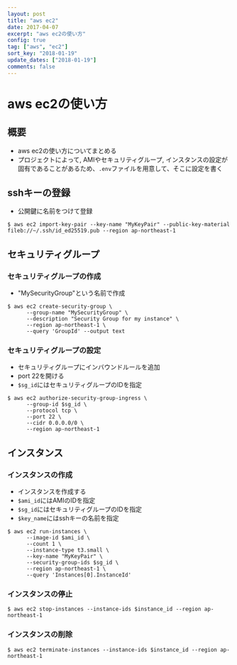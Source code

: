 ```yaml
---
layout: post
title: "aws ec2"
date: 2017-04-07
excerpt: "aws ec2の使い方"
config: true
tag: ["aws", "ec2"]
sort_key: "2018-01-19"
update_dates: ["2018-01-19"]
comments: false
---
```


# aws ec2の使い方

## 概要
 - aws ec2の使い方についてまとめる
 - プロジェクトによって, AMIやセキュリティグループ, インスタンスの設定が固有であることがあるため、`.env`ファイルを用意して、そこに設定を書く

## sshキーの登録
 - 公開鍵に名前をつけて登録

```console
$ aws ec2 import-key-pair --key-name "MyKeyPair" --public-key-material fileb://~/.ssh/id_ed25519.pub --region ap-northeast-1
```

## セキュリティグループ

### セキュリティグループの作成
 - "MySecurityGroup"という名前で作成

```console
$ aws ec2 create-security-group \
      --group-name "MySecurityGroup" \
      --description "Security Group for my instance" \
      --region ap-northeast-1 \
      --query 'GroupId' --output text
```

### セキュリティグループの設定
 - セキュリティグループにインバウンドルールを追加
 - port 22を開ける
 - `$sg_id`にはセキュリティグループのIDを指定

```console
$ aws ec2 authorize-security-group-ingress \
      --group-id $sg_id \
      --protocol tcp \
      --port 22 \
      --cidr 0.0.0.0/0 \
      --region ap-northeast-1    
```

## インスタンス

### インスタンスの作成
 - インスタンスを作成する
 - `$ami_id`にはAMIのIDを指定
 - `$sg_id`にはセキュリティグループのIDを指定
 - `$key_name`にはsshキーの名前を指定

```console
$ aws ec2 run-instances \
      --image-id $ami_id \
      --count 1 \
      --instance-type t3.small \
      --key-name "MyKeyPair" \
      --security-group-ids $sg_id \
      --region ap-northeast-1 \
      --query 'Instances[0].InstanceId'
```

### インスタンスの停止

```console
$ aws ec2 stop-instances --instance-ids $instance_id --region ap-northeast-1
```

### インスタンスの削除

```console
$ aws ec2 terminate-instances --instance-ids $instance_id --region ap-northeast-1
```
